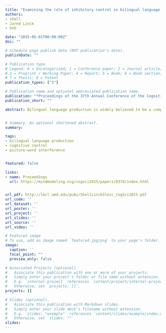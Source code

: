 ```yaml
---
title: "Examining the role of inhibitory control in bilingual language switching"
authors:
- shell
- Jared Linck
- bob

date: "2015-05-01T00:00:00Z"
doi: ""

# Schedule page publish date (NOT publication's date).
publishDate: ""

# Publication type.
# Legend: 0 = Uncategorized; 1 = Conference paper; 2 = Journal article;
# 3 = Preprint / Working Paper; 4 = Report; 5 = Book; 6 = Book section;
# 7 = Thesis; 8 = Patent
publication_types: ["1"]

# Publication name and optional abbreviated publication name.
publication: "*Proceedings of the 37th Annual Conference of the Cognitive Science Society (pp. 2146-2151).*"
publication_short: ""

abstract: Bilingual language production is widely believed to be a competitive process. Bilinguals may manage this competition by relying on inhibiting one language while speaking in the other. However, it remains unclear if this process relies on domain general inhibitory mechanisms, and, if so, when and where during language production inhibitory control is applied. The current study investigates these issues by experimentally manipulating demand on inhibitory control using a picture word interference task during a language switching paradigm. Switching costs were not exacerbated when inhibitory control was taxed; in fact language switching was less costly during inhibition-demanding trials. These findings do not support the idea that inhibitory control mechanisms underlie language switching and suggest that language switching and the resolution of within-language lexical competition do not share inhibitory resources.


# Summary. An optional shortened abstract.
summary:

tags:
- bilingual language production
- cognitive control
- picture-word interference


featured: false

links:
- name: Proceedings
  url: https://mindmodeling.org/cogsci2015/papers/0370/index.html


url_pdf: http://lmcl.umd.edu/pubs/ShellLinckSlevc_CogSci2015.pdf
url_code: ''
url_dataset: ''
url_poster: ''
url_project: ''
url_slides: ''
url_source: ''
url_video: ''

# Featured image
# To use, add an image named `featured.jpg/png` to your page's folder. 
image:
  caption: ''
  focal_point: ""
  preview_only: false

# Associated Projects (optional).
#   Associate this publication with one or more of your projects.
#   Simply enter your project's folder or file name without extension.
#   E.g. `internal-project` references `content/project/internal-project/index.md`.
#   Otherwise, set `projects: []`.
projects: []

# Slides (optional).
#   Associate this publication with Markdown slides.
#   Simply enter your slide deck's filename without extension.
#   E.g. `slides: "example"` references `content/slides/example/index.md`.
#   Otherwise, set `slides: ""`.
slides:
---
```


